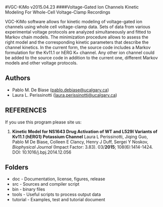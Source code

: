 #VGC-KiMo v2015.04.23 
####Voltage-Gated Ion Channels Kinetic Modeling For Whole-Cell Voltage-Clamp Recordings

  VGC-KiMo software allows for kinetic modeling of voltage-gated ion channels using whole cell voltage-clamp data. Sets of data from various experimental voltage protocols are analyzed simultaneously and fitted to Markov chain models. The minimization procedure allows to assess the right model and the corresponding kinetic parameters that describe the channel kinetics. In the current form, the source code includes a Markov formulation for the Kv11.1 or hERG K+ channel. Any other ion channel could be added to the source code in addition to the current one, different Markov models and other voltage protocols.

Authors 
-------
- Pablo M. De Biase (pablo.debiase@ucalgary.ca)
- Laura L. Perissinotti (laura.perissinotti@ucalgary.ca)

REFERENCES
----------
If you use this program please site us:

1. **Kinetic Model for NS1643 Drug Activation of WT and L529I Variants of Kv11.1 (hERG1) Potassium Channel**
     Laura L Perissinotti, Jiqing Guo, Pablo M De Biase, Colleen E Clancy, Henry J Duff, Sergei Y Noskov,
     *Biophysical Journal* (Impact Factor: 3.83). 03/**2015**; 108(6):1414-1424.
     DOI: 10.1016/j.bpj.2014.12.056

Folders
-------
- doc      - Documentation, license, figures, release
- src      - Sources and compiler script
- bin      - binary files
- tools    - Useful scripts to process output data
- tutorial - Examples, test and tutorial document

